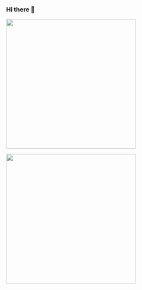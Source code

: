 ### Hi there 👋

<!--
**jonofficial/jonofficial** is a ✨ _special_ ✨ repository because its `README.md` (this file) appears on your GitHub profile.

Here are some ideas to get you started:

- 🔭 I’m currently working on ...
- 🌱 I’m currently learning ...
- 👯 I’m looking to collaborate on ...
- 🤔 I’m looking for help with ...
- 💬 Ask me about ...
- 📫 How to reach me: ...
- 😄 Pronouns: ...
- ⚡ Fun fact: ...
-->


<p>
  <img src="https://api.vaunt.dev/v1/github/entities/{{jonofficial}}/achievements?format=svg&limit=3" width="350" />
</p>

<p>
    <a href="https://vaunt.dev">
        <img src="https://api.vaunt.dev/v1/github/entities/{{jonofficial}}/contributions?format=svg" width="350" />
    </a>
</p>

